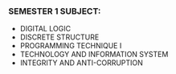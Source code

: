 ### SEMESTER 1 SUBJECT:
- DIGITAL LOGIC
- DISCRETE STRUCTURE
- PROGRAMMING TECHNIQUE I
- TECHNOLOGY AND INFORMATION SYSTEM
- INTEGRITY AND ANTI-CORRUPTION

